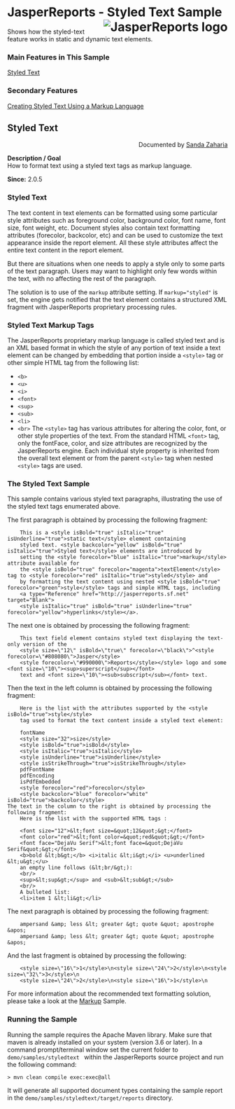 
# <a name='top'>JasperReports</a> - Styled Text Sample <img src="https://jasperreports.sourceforge.net/resources/jasperreports.svg" alt="JasperReports logo" align="right"/>

Shows how the styled-text feature works in static and dynamic text elements.

### Main Features in This Sample

[Styled Text](#styledtext)

### Secondary Features

[Creating Styled Text Using a Markup Language](../markup/README.md#markup)

## <a name='styledtext'>Styled</a> Text
<div align="right">Documented by <a href='mailto:shertage@users.sourceforge.net'>Sanda Zaharia</a></div>

**Description / Goal**\
How to format text using a styled text tags as markup language.

**Since:** 2.0.5

### Styled Text

The text content in text elements can be formatted using some particular style attributes such as foreground color, background color, font name, font size, font weight, etc. Document styles also contain text formatting attributes (forecolor, backcolor, etc) and can be used to customize the text appearance inside the report element. All these style attributes affect the entire text content in the report element.

But there are situations when one needs to apply a style only to some parts of the text paragraph. Users may want to highlight only few words within the text, with no affecting the rest of the paragraph.

The solution is to use of the `markup` attribute setting.
If `markup="styled"` is set, the engine gets notified that the text element contains a structured XML fragment with JasperReports proprietary processing rules.

### Styled Text Markup Tags

The JasperReports proprietary markup language is called styled text and is an XML based format in which the style of any portion of text inside a text element can be changed by embedding that portion inside a `<style>` tag or other simple HTML tag from the following list:
- `<b>`
- `<u>`
- `<i>`
- `<font>`
- `<sup>`
- `<sub>`
- `<li>`
- `<br>`
The `<style>` tag has various attributes for altering the color, font, or other style properties of the text. From the standard HTML `<font>` tag, only the fontFace, color, and size attributes are recognized by the JasperReports engine. Each individual style property is inherited from the overall text element or from the parent `<style>` tag when nested `<style>` tags are used.

### The Styled Text Sample

This sample contains various styled text paragraphs, illustrating the use of the styled text tags enumerated above.

The first paragraph is obtained by processing the following fragment:
```
    This is a <style isBold="true" isItalic="true" isUnderline="true">static text</style> element containing
	styled text. <style backcolor="yellow" isBold="true" isItalic="true">Styled text</style> elements are introduced by
	setting the <style forecolor="blue" isItalic="true">markup</style> attribute available for
	the <style isBold="true" forecolor="magenta">textElement</style> tag to <style forecolor="red" isItalic="true">styled</style> and
	by formatting the text content using nested <style isBold="true" forecolor="green">style</style> tags and simple HTML tags, including
	<a type="Reference" href="http://jasperreports.sf.net" target="Blank">
	<style isItalic="true" isBold="true" isUnderline="true" forecolor="yellow">hyperlinks</style></a>.
```
The next one is obtained by processing the following fragment:
```
	This text field element contains styled text displaying the text-only version of the
	<style size=\"12\" isBold=\"true\" forecolor=\"black\">^<style forecolor=\"#808080\">Jasper</style>
	<style forecolor=\"#990000\">Reports</style></style> logo and some <font size=\"10\"><sup>superscript</sup></font>
	text and <font size=\"10\"><sub>subscript</sub></font> text.
```
Then the text in the left column is obtained by processing the following fragment:
```
	Here is the list with the attributes supported by the <style isBold="true">style</style>
	tag used to format the text content inside a styled text element:

	fontName
	<style size="32">size</style>
	<style isBold="true">isBold</style>
	<style isItalic="true">isItalic</style>
	<style isUnderline="true">isUnderline</style>
	<style isStrikeThrough="true">isStrikeThrough</style>
	pdfFontName
	pdfEncoding
	isPdfEmbedded
	<style forecolor="red">forecolor</style>
	<style backcolor="blue" forecolor="white" isBold="true">backcolor</style>
The text in the column to the right is obtained by processing the following fragment:
	Here is the list with the supported HTML tags :

	<font size="12">&lt;font size=&quot;12&quot;&gt;</font>
	<font color="red">&lt;font color=&quot;red&quot;&gt;</font>
	<font face="DejaVu Serif">&lt;font face=&quot;DejaVu Serif&quot;&gt;</font>
	<b>bold &lt;b&gt;</b> <i>italic &lt;i&gt;</i> <u>underlined &lt;u&gt;</u>
	an empty line follows (&lt;br/&gt;):
	<br/>
	<sup>&lt;sup&gt;</sup> and <sub>&lt;sub&gt;</sub>
	<br/>
	A bulleted list:
	<li>item 1 &lt;li&gt;</li>
```
The next paragraph is obtained by processing the following fragment:
```
	ampersand &amp; less &lt; greater &gt; quote &quot; apostrophe &apos;
	ampersand &amp; less &lt; greater &gt; quote &quot; apostrophe &apos;
```
And the last fragment is obtained by processing the following:
```
	<style size=\"16\">1</style>\n<style size=\"24\">2</style>\n<style size=\"32\">3</style>\n
	<style size=\"24\">2</style>\n<style size=\"16\">1</style>\n
```
For more information about the recommended text formatting solution, please take a look at the [Markup](../markup/README.md) Sample.

### Running the Sample

Running the sample requires the Apache Maven library. Make sure that maven is already installed on your system (version 3.6 or later).
In a command prompt/terminal window set the current folder to `demo/samples/styledtext ` within the JasperReports source project and run the following command:
```
> mvn clean compile exec:exec@all
```
It will generate all supported document types containing the sample report in the `demo/samples/styledtext/target/reports` directory.
